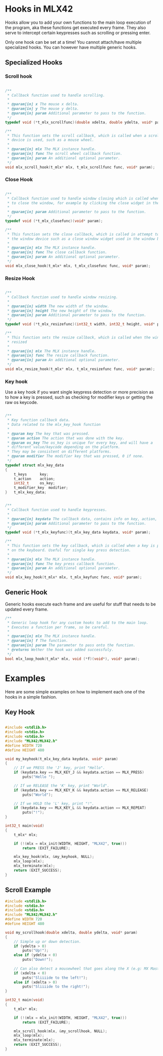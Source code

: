 <!----------------------------------------------------------------------------
Copyright @ 2021-2022 Codam Coding College. All rights reserved.
See copyright and license notice in the root project for more information.
----------------------------------------------------------------------------->

# Hooks in MLX42

Hooks allow you to add your own functions to the main loop execution of the program, aka these functions get executed every frame.
They also serve to intercept certain keypresses such as scrolling or pressing enter.

Only one hook can be set at a time! You cannot attach/have multiple specialized hooks.
You can however have multiple generic hooks.

## Specialized Hooks

### Scroll hook
```c

/**
 * Callback function used to handle scrolling.
 * 
 * @param[in] x The mouse x delta.
 * @param[in] y The mouse y delta.
 * @param[in] param Additional parameter to pass to the function.
 */
typedef void (*t_mlx_scrollfunc)(double xdelta, double ydelta, void* param);

/**
 * This function sets the scroll callback, which is called when a scrolling 
 * device is used, such as a mouse wheel.
 * 
 * @param[in] mlx The MLX instance handle.
 * @param[in] func The scroll wheel callback function.
 * @param[in] param An additional optional parameter.
 */
void mlx_scroll_hook(t_mlx* mlx, t_mlx_scrollfunc func, void* param);
```

### Close Hook

```c

/**
 * Callback function used to handle window closing which is called when the user attempts 
 * to close the window, for example by clicking the close widget in the title bar.
 * 
 * @param[in] param Additional parameter to pass to the function.
 */
typedef void (*t_mlx_closefunc)(void* param);

/**
 * This function sets the close callback, which is called in attempt to close 
 * the window device such as a close window widget used in the window bar.
 * 
 * @param[in] mlx The MLX instance handle.
 * @param[in] func The close callback function.
 * @param[in] param An additional optional parameter.
 */
void mlx_close_hook(t_mlx* mlx, t_mlx_closefunc func, void* param);
```

### Resize Hook

```c

/**
 * Callback function used to handle window resizing.
 * 
 * @param[in] width The new width of the window.
 * @param[in] height The new height of the window. 
 * @param[in] param Additional parameter to pass to the function.
 */
typedef void (*t_mlx_resizefunc)(int32_t width, int32_t height, void* param);

/**
 * This function sets the resize callback, which is called when the window is
 * resized
 * 
 * @param[in] mlx The MLX instance handle.
 * @param[in] func The resize callback function.
 * @param[in] param An additional optional parameter.
 */
void mlx_resize_hook(t_mlx* mlx, t_mlx_resizefunc func, void* param);
```

### Key hook

Use a key hook if you want single keypress detection or more precision as to how a key is pressed, such as checking for modifier keys or getting the raw os keycode.

```c

/**
 * Key function callback data.
 * Data related to the mlx_key_hook function
 * 
 * @param key The key that was pressed.
 * @param action The action that was done with the key.
 * @param os_key The os_key is unique for every key, and will have a 
 * different value/keycode depending on the platform. 
 * They may be consistent on different platforms.
 * @param modifier The modifier key that was pressed, 0 if none.
 */
typedef struct mlx_key_data
{
	t_keys		key;
	t_action	action;
	int32_t		os_key;
	t_modifier_key	modifier;
}	t_mlx_key_data;


/**
 * Callback function used to handle keypresses.
 * 
 * @param[in] keydata The callback data, contains info on key, action, ...
 * @param[in] param Additional parameter to pass to the function.
 */
typedef void (*t_mlx_keyfunc)(t_mlx_key_data keydata, void* param);

/**
 * This function sets the key callback, which is called when a key is pressed
 * on the keyboard. Useful for single key press detection.
 * 
 * @param[in] mlx The MLX instance handle.
 * @param[in] func The key press callback function.
 * @param[in] param An additional optional parameter.
 */
void mlx_key_hook(t_mlx* mlx, t_mlx_keyfunc func, void* param);
```

## Generic Hook

Generic hooks execute each frame and are useful for stuff that needs to be updated every frame.

```c
/**
 * Generic loop hook for any custom hooks to add to the main loop. 
 * Executes a function per frame, so be careful.
 * 
 * @param[in] mlx The MLX instance handle.
 * @param[in] f The function.
 * @param[in] param The parameter to pass onto the function.
 * @returns Wether the hook was added successfuly. 
 */
bool mlx_loop_hook(t_mlx* mlx, void (*f)(void*), void* param);
```

# Examples

Here are some simple examples on how to implement each one of the hooks in a simple fashion.

## Key Hook

```c

#include <stdlib.h>
#include <stdio.h>
#include <stdio.h>
#include "MLX42/MLX42.h"
#define WIDTH 720
#define HEIGHT 480

void my_keyhook(t_mlx_key_data keydata, void* param)
{
	// If we PRESS the 'J' key, print "Hello".
	if (keydata.key == MLX_KEY_J && keydata.action == MLX_PRESS)
		puts("Hello ");

	// If we RELEASE the 'K' key, print "World".
	if (keydata.key == MLX_KEY_K && keydata.action == MLX_RELEASE)
		puts("World");

	// If we HOLD the 'L' key, print "!".
	if (keydata.key == MLX_KEY_L && keydata.action == MLX_REPEAT)
		puts("!");
}

int32_t	main(void)
{
	t_mlx* mlx;

	if (!(mlx = mlx_init(WIDTH, HEIGHT, "MLX42", true)))
		return (EXIT_FAILURE);

	mlx_key_hook(mlx, &my_keyhook, NULL);
	mlx_loop(mlx);
	mlx_terminate(mlx);
	return (EXIT_SUCCESS);
}
```

## Scroll Example

```c
#include <stdlib.h>
#include <stdio.h>
#include <stdio.h>
#include "MLX42/MLX42.h"
#define WIDTH 720
#define HEIGHT 480

void my_scrollhook(double xdelta, double ydelta, void* param)
{
	// Simple up or down detection.
	if (ydelta > 0)
		puts("Up!");
	else if (ydelta < 0)
		puts("Down!");
	
	// Can also detect a mousewheel that goes along the X (e.g: MX Master 3)
	if (xdelta < 0)
		puts("Sliiiide to the left!");
	else if (xdelta > 0)
		puts("Sliiiide to the right!");
}

int32_t	main(void)
{
	t_mlx* mlx;

	if (!(mlx = mlx_init(WIDTH, HEIGHT, "MLX42", true)))
		return (EXIT_FAILURE);

	mlx_scroll_hook(mlx, &my_scrollhook, NULL);
	mlx_loop(mlx);
	mlx_terminate(mlx);
	return (EXIT_SUCCESS);
}
```
